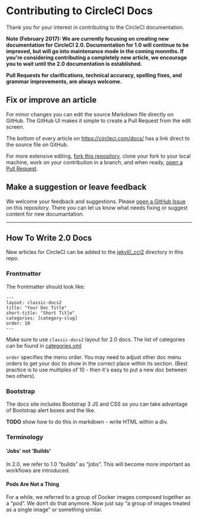 # Contributing to CircleCI Docs

Thank you for your interest in contributing to the CircleCI documentation.

**Note (February 2017): We are currently focusing on creating new documentation for CircleCI 2.0. Documentation for 1.0
will continue to be improved, but will go into maintenance mode in the coming monnths. If you're considering contributing
a completely new article, we encourage you to wait until the 2.0 documentation is established.**

**Pull Requests for clarifications, technical accuracy, spelling fixes, and grammar improvements, are always welcome.**

## Fix or improve an article

For minor changes you can edit the source Markdown file directly on GitHub. The GitHub UI makes it simple to create a
Pull Request from the edit screen.

The bottom of every article on https://circleci.com/docs/ has a link direct to the source file on GitHub.

For more extensive editing, [fork this repository](https://github.com/circleci/circleci-docs#fork-destination-box),
clone your fork to your local machine, work on your contribution in a branch, and when ready, 
[open a Pull Request](https://help.github.com/articles/creating-a-pull-request/).

## Make a suggestion or leave feedback

We welcome your feedback and suggestions. Please [open a GitHub Issue](https://github.com/circleci/circleci-docs/issues) 
on this repository. There you can let us know what needs fixing or suggest content for new documantation.

---

## How To Write 2.0 Docs

New articles for CircleCI can be added to the [jekyll/_cci2](https://github.com/circleci/circleci-docs/tree/master/jekyll/_cci2) directory in this repo.

### Frontmatter

The frontmatter should look like:

```
---
layout: classic-docs2
title: "Your Doc Title"
short-title: "Short Title"
categories: [category-slug]
order: 10
---
```

Make sure to use `classic-docs2` layout for 2.0 docs. The list of categories can be found in [categories.yml](https://github.com/circleci/circleci-docs/blob/master/jekyll/_data/categories.yml)

`order` specifies the menu order. You may need to adjust other doc menu orders to get your doc to show in the correct place within its section. (Best practice is to use multiples of 10 - then it's easy to put a new doc between two others).

### Bootstrap

The docs site includes Bootstrap 3 JS and CSS so you can take advantage of Bootstrap alert boxes and the like.

**TODO** show how to do this in markdown - write HTML within a div.

### Terminology

#### 'Jobs' not 'Builds'

In 2.0, we refer to 1.0 “builds” as “jobs”.  This will become more important as workflows are introduced.

#### Pods Are Not a Thing

For a while, we referred to a group of Docker images composed together as a “pod”. We don‘t do that anymore. Now just say “a group of images treated as a single image” or something similar.